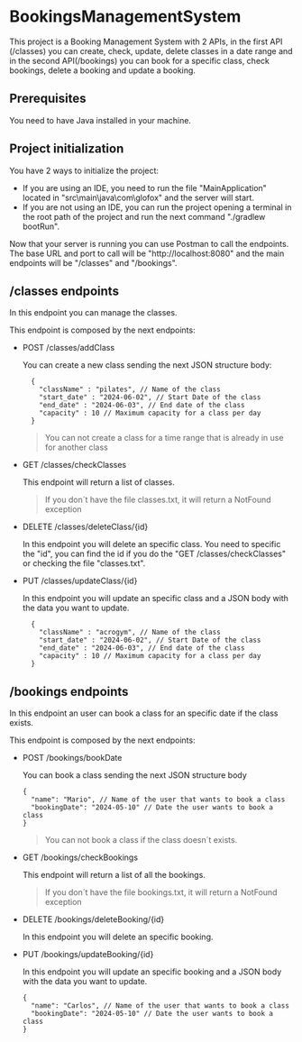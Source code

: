 # BookingsManagementSystem
This project is a Booking Management System with 2 APIs, in the first API (/classes) you can create, check, update, delete classes in a date range and in the second API(/bookings) you can book for a specific class, check bookings, delete a booking and update a booking.

## Prerequisites
You need to have Java installed in your machine.

## Project initialization
You have 2 ways to initialize the project: 
- If you are using an IDE, you need to run the file "MainApplication" located in "src\main\java\com\glofox" and the server will start.
- If you are not using an IDE, you can run the project opening a terminal in the root path of the project and run the next command "./gradlew bootRun".

Now that your server is running you can use Postman to call the endpoints. The base URL and port to call will be "http://localhost:8080" and the main endpoints will be "/classes" and "/bookings".

## /classes endpoints
In this endpoint you can manage the classes.

This endpoint is composed by the next endpoints:
- POST /classes/addClass
  
  You can create a new class sending the next JSON structure body:
  ```
    {
      "className" : "pilates", // Name of the class
      "start_date" : "2024-06-02", // Start Date of the class
      "end_date" : "2024-06-03", // End date of the class
      "capacity" : 10 // Maximum capacity for a class per day
    }
  ```
   >You can not create a class for a time range that is already in use for another class

- GET /classes/checkClasses
  
  This endpoint will return a list of classes.
  >If you don´t have the file classes.txt, it will return a NotFound exception

- DELETE /classes/deleteClass/{id}
  
  In this endpoint you will delete an specific class. You need to specific the "id", you can find the id if you do the "GET /classes/checkClasses" or checking the file "classes.txt".

- PUT /classes/updateClass/{id}

  In this endpoint you will update an specific class and a JSON body with the data you want to update.
  ```
    {
      "className" : "acrogym", // Name of the class
      "start_date" : "2024-06-02", // Start Date of the class
      "end_date" : "2024-06-03", // End date of the class
      "capacity" : 10 // Maximum capacity for a class per day
    }
  ```
  

## /bookings endpoints
  In this endpoint an user can book a class for an specific date if the class exists.

  This endpoint is composed by the next endpoints:
- POST /bookings/bookDate

  You can book a class sending the next JSON structure body
  ```
  {
    "name": "Mario", // Name of the user that wants to book a class
    "bookingDate": "2024-05-10" // Date the user wants to book a class
  }
  ```

  >You can not book a class if the class doesn´t exists.

- GET /bookings/checkBookings

  This endpoint will return a list of all the bookings.
  >If you don´t have the file bookings.txt, it will return a NotFound exception

- DELETE /bookings/deleteBooking/{id}

  In this endpoint you will delete an specific booking.

- PUT /bookings/updateBooking/{id}

  In this endpoint you will update an specific booking and a JSON body with the data you want to update.
  ```
  {
    "name": "Carlos", // Name of the user that wants to book a class
    "bookingDate": "2024-05-10" // Date the user wants to book a class
  }
  ```
